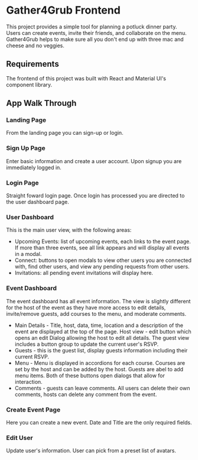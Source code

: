# Gather4Grub Frontend
This project provides a simple tool for planning a potluck dinner party. Users can create events, invite their friends, and collaborate on the menu. Gather4Grub helps to make sure all you don't end up with three mac and cheese and no veggies.

## Requirements
The frontend of this project was built with React and Material UI's component library.


## App Walk Through
### Landing Page
From the landing page you can sign-up or login.
### Sign Up Page
Enter basic information and create a user account. Upon signup you are immediately logged in.
### Login Page
Straight foward login page. Once login has processed you are directed to the user dashboard page.
### User Dashboard
This is the main user view, with the following areas:<br>
- Upcoming Events: list of upcoming events, each links to the event page. If more than three events, see all link appears and will display all events in a modal.
- Connect: buttons to open modals to view other users you are connected with, find other users, and view any pending requests from other users.
- Invitations: all pending event invitations will display here.

### Event Dashboard
The event dashboard has all event information. The view is slightly different for the host of the event as they have more access to edit details, invite/remove guests, add courses to the menu, and moderate comments.
- Main Details - Title, host, data, time, location and a description of the event are displayed at the top of the page. Host view - edit button which opens an edit Dialog allowing the host to edit all details. The guest view includes a button group to update the current user's RSVP.
- Guests - this is the guest list, display guests information including their current RSVP.
- Menu - Menu is displayed in accordions for each course. Courses are set by the host and can be added by the host. Guests are abel to add menu items. Both of these buttons open dialogs that allow for interaction.
- Comments - guests can leave comments. All users can delete their own comments, hosts can delete any comment from the event.

### Create Event Page
Here you can create a new event. Date and Title are the only required fields.

### Edit User
Update user's information. User can pick from a preset list of avatars.
